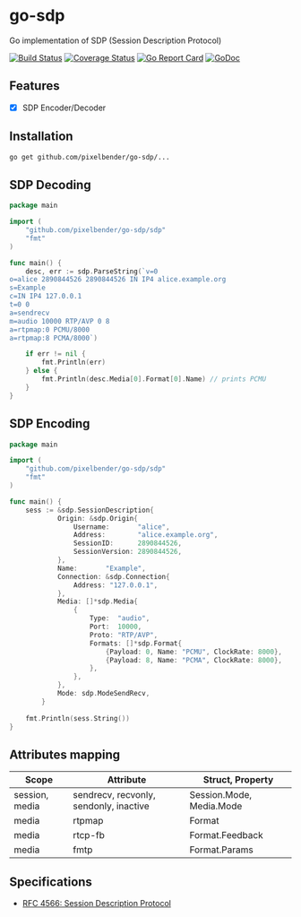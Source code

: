 # go-sdp

Go implementation of SDP (Session Description Protocol)

[![Build Status](https://api.travis-ci.org/pixelbender/go-sdp.svg)](https://travis-ci.org/pixelbender/go-sdp)
[![Coverage Status](https://coveralls.io/repos/github/pixelbender/go-sdp/badge.svg?branch=master)](https://coveralls.io/github/pixelbender/go-sdp?branch=master)
[![Go Report Card](https://goreportcard.com/badge/github.com/pixelbender/go-sdp)](https://goreportcard.com/report/github.com/pixelbender/go-sdp)
[![GoDoc](https://godoc.org/github.com/pixelbender/go-sdp?status.svg)](https://godoc.org/github.com/pixelbender/go-sdp)

## Features

- [x] SDP Encoder/Decoder

## Installation

```sh
go get github.com/pixelbender/go-sdp/...
```

## SDP Decoding

```go
package main

import (
	"github.com/pixelbender/go-sdp/sdp"
	"fmt"
)

func main() {
	desc, err := sdp.ParseString(`v=0
o=alice 2890844526 2890844526 IN IP4 alice.example.org
s=Example
c=IN IP4 127.0.0.1
t=0 0
a=sendrecv
m=audio 10000 RTP/AVP 0 8
a=rtpmap:0 PCMU/8000
a=rtpmap:8 PCMA/8000`)

	if err != nil {
		fmt.Println(err)
	} else {
		fmt.Println(desc.Media[0].Format[0].Name) // prints PCMU
	}
}
```

## SDP Encoding

```go
package main

import (
	"github.com/pixelbender/go-sdp/sdp"
	"fmt"
)

func main() {
	sess := &sdp.SessionDescription{
    		Origin: &sdp.Origin{
    			Username:       "alice",
    			Address:        "alice.example.org",
    			SessionID:      2890844526,
    			SessionVersion: 2890844526,
    		},
    		Name:       "Example",
    		Connection: &sdp.Connection{
    			Address: "127.0.0.1",
            },
    		Media: []*sdp.Media{
    			{
    				Type:  "audio",
    				Port:  10000,
    				Proto: "RTP/AVP",
    				Formats: []*sdp.Format{
    					{Payload: 0, Name: "PCMU", ClockRate: 8000},
    					{Payload: 8, Name: "PCMA", ClockRate: 8000},
    				},
    			},
    		},
    		Mode: sdp.ModeSendRecv,
    	}
    	
	fmt.Println(sess.String())
}
```

## Attributes mapping
| Scope | Attribute | Struct, Property |
| ----- | --------- | ----------------- |
| session, media | sendrecv, recvonly, sendonly, inactive | Session.Mode, Media.Mode |
| media | rtpmap | Format |
| media | rtcp-fb | Format.Feedback |
| media | fmtp | Format.Params |

## Specifications

- [RFC 4566: Session Description Protocol](https://tools.ietf.org/html/rfc4566)
